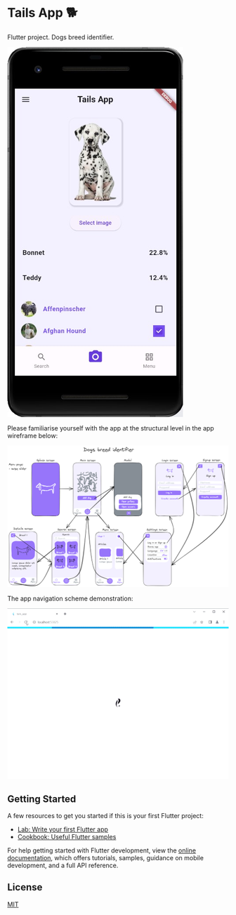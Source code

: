 # Tails App :dog2:

Flutter project. Dogs breed identifier.

![The app screenshot](/screenshot.jpg)

Please familiarise yourself with the app at the structural level in the app wireframe below:

![The tails app wireframe](/app_wireframe.png)

The app navigation scheme demonstration:

![The app navigation scheme demonstration](/navigation.gif)

## Getting Started

A few resources to get you started if this is your first Flutter project:

- [Lab: Write your first Flutter app](https://docs.flutter.dev/get-started/codelab)
- [Cookbook: Useful Flutter samples](https://docs.flutter.dev/cookbook)

For help getting started with Flutter development, view the
[online documentation](https://docs.flutter.dev/), which offers tutorials,
samples, guidance on mobile development, and a full API reference.

## License

[MIT](https://choosealicense.com/licenses/mit/)
